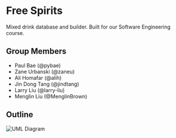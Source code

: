 # Free Spirits

Mixed drink database and builder. Built for our Software
Engineering course.

## Group Members
* Paul Bae (@pybae)
* Zane Urbanski (@zaneu)
* Ali Homafar (@alih)
* Jin Dong Tang (@jindtang)
* Larry Liu (@larry-liu)
* Menglin Liu (@MenglinBrown)

## Outline
![UML Diagram](http://i.imgur.com/h11wLEz.jpg?1)
